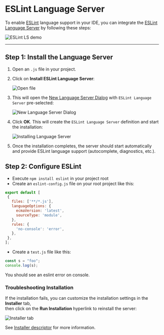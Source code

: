 # ESLint Language Server

To enable [ESLint](https://eslint.org/) language support in your IDE, you can integrate the [ESLint Language Server](https://github.com/microsoft/vscode-eslint/tree/main/server) by following these steps:

![ESLint LS demo](../images/user-defined-ls/vscode-eslint-language-server/demo_ls.gif)

---

## Step 1: Install the Language Server

1. Open an `.js` file in your project.
2. Click on **Install ESLint Language Server**:

   ![Open file](../images/user-defined-ls/vscode-eslint-language-server/open_file.png)

3. This will open the [New Language Server Dialog](../UserDefinedLanguageServer.md#new-language-server-dialog) with `ESLint Language Server` pre-selected:

   ![New Language Server Dialog](../images/user-defined-ls/vscode-eslint-language-server/new_language_server_dialog.png)

4. Click **OK**. This will create the `ESLint Language Server` definition and start the installation:

   ![Installing Language Server](../images/user-defined-ls/vscode-eslint-language-server/language_server_installing.png)

5. Once the installation completes, the server should start automatically and provide ESLint language support (autocomplete, diagnostics, etc.).

## Step 2: Configure ESLint

* Execute `npm install eslint` in your project root
* Create an `eslint-config.js` file on your root project like this:

 ```js
 export default [
  {
    files: ['**/*.js'],
    languageOptions: {
      ecmaVersion: 'latest',
      sourceType: 'module',
    },
    rules: {
      'no-console': 'error',
    },
  },
];
```

* Create a `test.js` file like this:

```js 
const s = "foo";
console.log(s);
 ```

You should see an eslint error on console.

### Troubleshooting Installation

If the installation fails, you can customize the installation settings in the **Installer** tab,  
then click on the **Run Installation** hyperlink to reinstall the server:

![Installer tab](../images/user-defined-ls/vscode-eslint-language-server/installer_tab.png)

See [Installer descriptor](../UserDefinedLanguageServerTemplate.md#installer-descriptor) for more information.

